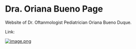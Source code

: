 # Dra. Oriana Bueno Page

Website of Dr. Oftanmologist Pediatrician Oriana Bueno Duque.

Link:

[![image.png](https://i.postimg.cc/v89Hc6mm/image.png)](https://postimg.cc/QV8rzC1L)
